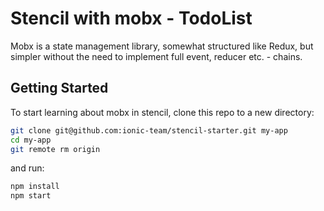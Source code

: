 # Stencil with mobx - TodoList

Mobx is a state management library, somewhat structured like Redux, 
but simpler without the need to implement full event, reducer etc. - chains. 

## Getting Started

To start learning about mobx in stencil, clone this repo to a new directory:

```bash
git clone git@github.com:ionic-team/stencil-starter.git my-app
cd my-app
git remote rm origin
```

and run:

```bash
npm install
npm start
```
